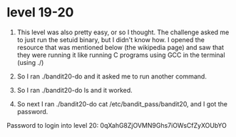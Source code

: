 # level 19-20

1. This level was also pretty easy, or so I thought. The challenge asked me to just run the setuid binary, but I didn't know how. I opened the resource that was mentioned below (the wikipedia page) and saw that they were running it like running C programs using GCC in the terminal (using ./)

2. So I ran ./bandit20-do and it asked me to run another command.
3. So I ran ./bandit20-do ls and it worked. 
4. So next I ran ./bandit20-do cat /etc/bandit_pass/bandit20, and I got the password.

Password to login into level 20: 0qXahG8ZjOVMN9Ghs7iOWsCfZyXOUbYO